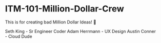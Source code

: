 # ITM-101-Million-Dollar-Crew
This is for creating bad Million Dollar Ideas! 💸


Seth King - Sr Engineer Coder
Adam Herrmann - UX Design
Austin Conner - Cloud Dude



